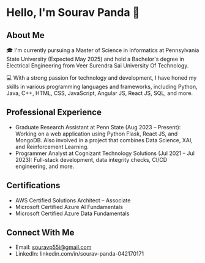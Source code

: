 # Hello, I'm Sourav Panda 👋
## About Me
🎓 I'm currently pursuing a Master of Science in Informatics at Pennsylvania State University (Expected May 2025) and hold a Bachelor's degree in Electrical Engineering from Veer Surendra Sai University Of Technology.

💻 With a strong passion for technology and development, I have honed my skills in various programming languages and frameworks, including Python, Java, C++, HTML, CSS, JavaScript, Angular JS, React JS, SQL, and more.

## Professional Experience
 - Graduate Research Assistant at Penn State (Aug 2023 – Present): Working on a web application using Python Flask, React JS, and MongoDB. Also involved in a project that combines Data Science, XAI, and Reinforcement Learning.
 - Programmer Analyst at Cognizant Technology Solutions (Jul 2021 – Jul 2023): Full-stack development, data integrity checks, CI/CD engineering, and more.

## Certifications
- AWS Certified Solutions Architect – Associate
- Microsoft Certified Azure AI Fundamentals
- Microsoft Certified Azure Data Fundamentals

## Connect With Me
 - Email: souravp55i@gmail.com
 - LinkedIn: linkedin.com/in/sourav-panda-042170171

<!---
SouravP11/SouravP11 is a ✨ special ✨ repository because its `README.md` (this file) appears on your GitHub profile.
You can click the Preview link to take a look at your changes.
--->
